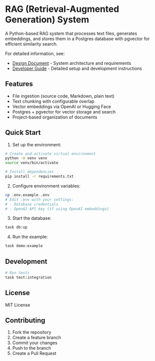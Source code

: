 # RAG (Retrieval-Augmented Generation) System

A Python-based RAG system that processes text files, generates embeddings, and stores them in a Postgres database with pgvector for efficient similarity search.

For detailed information, see:
- [Design Document](DESIGN.md) - System architecture and requirements
- [Developer Guide](developer_guide.md) - Detailed setup and development instructions

## Features

- File ingestion (source code, Markdown, plain text)
- Text chunking with configurable overlap
- Vector embeddings via OpenAI or Hugging Face
- Postgres + pgvector for vector storage and search
- Project-based organization of documents

## Quick Start

1. Set up the environment:
```bash
# Create and activate virtual environment
python -m venv venv
source venv/bin/activate

# Install dependencies
pip install -r requirements.txt
```

2. Configure environment variables:
```bash
cp .env.example .env
# Edit .env with your settings:
# - Database credentials
# - OpenAI API key (if using OpenAI embeddings)
```

3. Start the database:
```bash
task db:up
```

4. Run the example:
```bash
task demo:example
```

## Development

```bash
# Run tests
task test:integration

```

## License

MIT License

## Contributing

1. Fork the repository
2. Create a feature branch
3. Commit your changes
4. Push to the branch
5. Create a Pull Request
